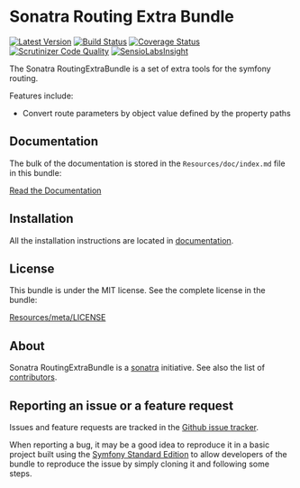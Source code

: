 Sonatra Routing Extra Bundle
============================

[![Latest Version](https://img.shields.io/packagist/v/sonatra/routing-extra-bundle.svg)](https://packagist.org/packages/sonatra/routing-extra-bundle)
[![Build Status](https://img.shields.io/travis/sonatra/SonatraRoutingExtraBundle/master.svg)](https://travis-ci.org/sonatra/SonatraRoutingExtraBundle)
[![Coverage Status](https://img.shields.io/coveralls/sonatra/SonatraRoutingExtraBundle/master.svg)](https://coveralls.io/r/sonatra/SonatraRoutingExtraBundle?branch=master)
[![Scrutinizer Code Quality](https://img.shields.io/scrutinizer/g/sonatra/SonatraRoutingExtraBundle/master.svg)](https://scrutinizer-ci.com/g/sonatra/SonatraRoutingExtraBundle?branch=master)
[![SensioLabsInsight](https://img.shields.io/sensiolabs/i/7989c0af-ce9e-462a-b3ec-9d9d7de2d211.svg)](https://insight.sensiolabs.com/projects/7989c0af-ce9e-462a-b3ec-9d9d7de2d211)

The Sonatra RoutingExtraBundle is a set of extra tools for the symfony routing.

Features include:

- Convert route parameters by object value defined by the property paths

Documentation
-------------

The bulk of the documentation is stored in the `Resources/doc/index.md`
file in this bundle:

[Read the Documentation](Resources/doc/index.md)

Installation
------------

All the installation instructions are located in [documentation](Resources/doc/index.md).

License
-------

This bundle is under the MIT license. See the complete license in the bundle:

[Resources/meta/LICENSE](Resources/meta/LICENSE)

About
-----

Sonatra RoutingExtraBundle is a [sonatra](https://github.com/sonatra) initiative.
See also the list of [contributors](https://github.com/sonatra/SonatraRoutingExtraBundle/graphs/contributors).

Reporting an issue or a feature request
---------------------------------------

Issues and feature requests are tracked in the [Github issue tracker](https://github.com/sonatra/SonatraRoutingExtraBundle/issues).

When reporting a bug, it may be a good idea to reproduce it in a basic project
built using the [Symfony Standard Edition](https://github.com/symfony/symfony-standard)
to allow developers of the bundle to reproduce the issue by simply cloning it
and following some steps.
